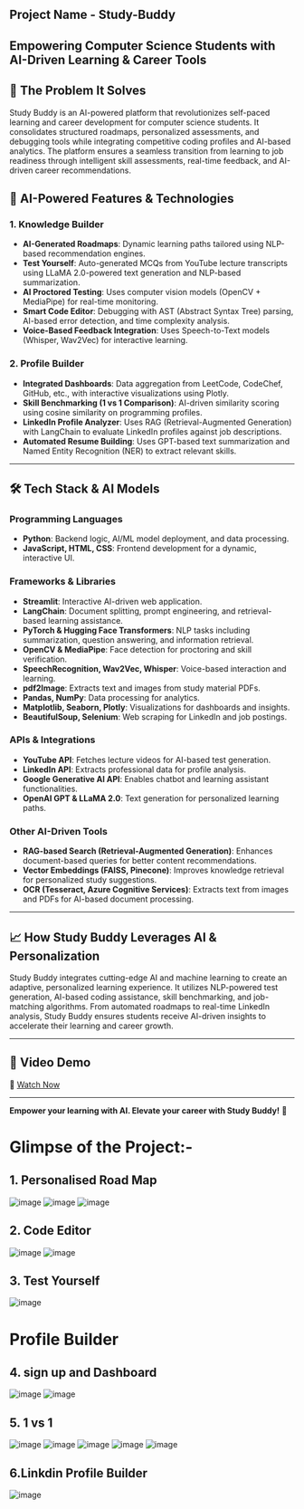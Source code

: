 ## **Project Name - Study-Buddy**

## **Empowering Computer Science Students with AI-Driven Learning & Career Tools**

## **🚀 The Problem It Solves**

Study Buddy is an AI-powered platform that revolutionizes self-paced learning and career development for computer science students. It consolidates structured roadmaps, personalized assessments, and debugging tools while integrating competitive coding profiles and AI-based analytics. The platform ensures a seamless transition from learning to job readiness through intelligent skill assessments, real-time feedback, and AI-driven career recommendations.

## **🧠 AI-Powered Features & Technologies**

### **1. Knowledge Builder**

- **AI-Generated Roadmaps**: Dynamic learning paths tailored using NLP-based recommendation engines.
- **Test Yourself**: Auto-generated MCQs from YouTube lecture transcripts using LLaMA 2.0-powered text generation and NLP-based summarization.
- **AI Proctored Testing**: Uses computer vision models (OpenCV + MediaPipe) for real-time monitoring.
- **Smart Code Editor**: Debugging with AST (Abstract Syntax Tree) parsing, AI-based error detection, and time complexity analysis.
- **Voice-Based Feedback Integration**: Uses Speech-to-Text models (Whisper, Wav2Vec) for interactive learning.

### **2. Profile Builder**

- **Integrated Dashboards**: Data aggregation from LeetCode, CodeChef, GitHub, etc., with interactive visualizations using Plotly.
- **Skill Benchmarking (1 vs 1 Comparison)**: AI-driven similarity scoring using cosine similarity on programming profiles.
- **LinkedIn Profile Analyzer**: Uses RAG (Retrieval-Augmented Generation) with LangChain to evaluate LinkedIn profiles against job descriptions.
- **Automated Resume Building**: Uses GPT-based text summarization and Named Entity Recognition (NER) to extract relevant skills.

---

## **🛠️ Tech Stack & AI Models**

### **Programming Languages**
- **Python**: Backend logic, AI/ML model deployment, and data processing.
- **JavaScript, HTML, CSS**: Frontend development for a dynamic, interactive UI.

### **Frameworks & Libraries**
- **Streamlit**: Interactive AI-driven web application.
- **LangChain**: Document splitting, prompt engineering, and retrieval-based learning assistance.
- **PyTorch & Hugging Face Transformers**: NLP tasks including summarization, question answering, and information retrieval.
- **OpenCV & MediaPipe**: Face detection for proctoring and skill verification.
- **SpeechRecognition, Wav2Vec, Whisper**: Voice-based interaction and learning.
- **pdf2Image**: Extracts text and images from study material PDFs.
- **Pandas, NumPy**: Data processing for analytics.
- **Matplotlib, Seaborn, Plotly**: Visualizations for dashboards and insights.
- **BeautifulSoup, Selenium**: Web scraping for LinkedIn and job postings.

### **APIs & Integrations**
- **YouTube API**: Fetches lecture videos for AI-based test generation.
- **LinkedIn API**: Extracts professional data for profile analysis.
- **Google Generative AI API**: Enables chatbot and learning assistant functionalities.
- **OpenAI GPT & LLaMA 2.0**: Text generation for personalized learning paths.

### **Other AI-Driven Tools**
- **RAG-based Search (Retrieval-Augmented Generation)**: Enhances document-based queries for better content recommendations.
- **Vector Embeddings (FAISS, Pinecone)**: Improves knowledge retrieval for personalized study suggestions.
- **OCR (Tesseract, Azure Cognitive Services)**: Extracts text from images and PDFs for AI-based document processing.

---

## **📈 How Study Buddy Leverages AI & Personalization**

Study Buddy integrates cutting-edge AI and machine learning to create an adaptive, personalized learning experience. It utilizes NLP-powered test generation, AI-based coding assistance, skill benchmarking, and job-matching algorithms. From automated roadmaps to real-time LinkedIn analysis, Study Buddy ensures students receive AI-driven insights to accelerate their learning and career growth.

---

## **🎥 Video Demo**

🔗 [Watch Now](https://www.youtube.com/watch?v=hV0Qfu_90WM)

---

**Empower your learning with AI. Elevate your career with Study Buddy!** 🚀


# Glimpse of the Project:-



## 1. Personalised Road Map 
![image](https://github.com/SreeCharan1234/ISTD-Hackathon/blob/main/images/roadmap.png)
![image](https://github.com/SreeCharan1234/ISTD-Hackathon/blob/main/images/leetcode.png)
![image](https://github.com/SreeCharan1234/ISTD-Hackathon/blob/main/images/Screenshot%202025-01-11%20122732.png)

## 2. Code Editor
![image](https://github.com/SreeCharan1234/ISTD-Hackathon/blob/main/images/codeeditor.png)
![image](https://github.com/SreeCharan1234/ISTD-Hackathon/blob/main/images/code%20editor%202.png)

## 3. Test Yourself
![image](https://github.com/SreeCharan1234/ISTD-Hackathon/blob/main/images/testyourself1.png)

# Profile Builder

## 4. sign up and Dashboard
![image](https://github.com/SreeCharan1234/ISTD-Hackathon/blob/main/images/signup.png)
![image](https://github.com/SreeCharan1234/ISTD-Hackathon/blob/main/images/dashboard.png)

## 5.  1 vs 1
![image](https://github.com/SreeCharan1234/ISTD-Hackathon/blob/main/images/1vs1%201.png)
![image](https://github.com/SreeCharan1234/ISTD-Hackathon/blob/main/images/1%20vs%201%202.png)
![image](https://github.com/SreeCharan1234/ISTD-Hackathon/blob/main/images/1%20vs%201%203.png)
![image](https://github.com/SreeCharan1234/ISTD-Hackathon/blob/main/images/1%20vs%201.png)
![image](https://github.com/SreeCharan1234/ISTD-Hackathon/blob/main/images/1%20vs%201%204.png)


## 6.Linkdin Profile Builder
![image](https://github.com/SreeCharan1234/ISTD-Hackathon/blob/main/images/linkedin.png)
